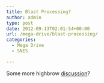 ```yaml
---
title: Blast Processing?
author: admin
type: post
date: 2012-09-13T02:01:54+00:00
url: /mega-drive/blast-processing/
categories:
  - Mega Drive
  - SNES

---
```

Some more highbrow [discussion][1]?

 [1]: http://trixter.oldskool.org/2008/12/05/blast-processing-101/